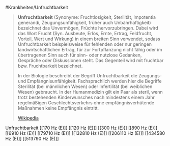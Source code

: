 #Krankheiten/Unfruchtbarkeit

> **Unfruchtbarkeit** (Synonyme: Fruchtlosigkeit, Sterilität, Impotentia generandi, Zeugungsunfähigkeit, früher auch Unbährhaftigkeit) bezeichnet das Unvermögen, Früchte hervorzubringen. Dabei wird das Wort Frucht (Syn. Ausbeute, Erlös, Ernte, Ertrag, Feldfrucht, Vorteil, Wert und Wirkung) in einem breiten Sinn verwendet, sodass Unfruchtbarkeit beispielsweise für fehlenden oder nur geringen landwirtschaftlichen Ertrag, für zur Fortpflanzung nicht fähig oder im übertragenen Sinn auch für sinn- oder nutzlose Gedanken, Gespräche oder Diskussionen steht. Das Gegenteil wird mit fruchtbar bzw. Fruchtbarkeit bezeichnet.
>
> In der Biologie beschreibt der Begriff Unfruchtbarkeit die Zeugungs- und Empfängnisunfähigkeit. Fachsprachlich werden hier die Begriffe Sterilität (bei männlichen Wesen) oder Infertilität (bei weiblichen Wesen) gebraucht. In der Humanmedizin gilt ein Paar als steril, wenn trotz bestehenden Kinderwunsches nach mindestens einem Jahr regelmäßigen Geschlechtsverkehrs ohne empfängnisverhütende Maßnahmen keine Empfängnis eintritt.
>
> [Wikipedia](https://de.wikipedia.org/wiki/Unfruchtbarkeit)

Unfruchtbarkeit
[[170 Hz (E)]]
[[120 Hz (E)]]
[[300 Hz (E)]]
[[890 Hz (E)]]
[[6910 Hz (E)]]
[[79710 Hz (E)]]
[[132810 Hz (E)]]
[[206110 Hz (E)]]
[[434580 Hz (E)]]
[[513790 Hz (E)]]